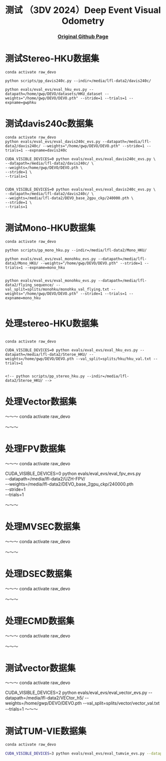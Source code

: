 
<div align="center">
<h1>测试 （3DV 2024）Deep Event Visual Odometry</h1>

[comment]: <> (  <h2 align="center">PAPER</h2>)
  <h3 align="center">
  <a href="https://github.com/tum-vision/DEVO">Original Github Page</a>
  </h3>

</div>





# 测试Stereo-HKU数据集
~~~
conda activate raw_devo

python scripts/pp_davis240c.py --indir=/media/lfl-data2/davis240c/

python evals/eval_evs/eval_hku_evs.py --datapath=/home/gwp/DEVO/datasets/HKU_dataset --weights="/home/gwp/DEVO/DEVO.pth" --stride=1 --trials=1 --expname=gwphku
~~~

# 测试davis240c数据集
~~~
conda activate raw_devo
python evals/eval_evs/eval_davis240c_evs.py --datapath=/media/lfl-data2/davis240c/ --weights="/home/gwp/DEVO/DEVO.pth" --stride=1 --trials=1 --expname=davis240c

CUDA_VISIBLE_DEVICES=0 python evals/eval_evs/eval_davis240c_evs.py \
--datapath=/media/lfl-data2/davis240c/ \
--weights=/home/gwp/DEVO/DEVO.pth \
--stride=1 \
--trials=1


CUDA_VISIBLE_DEVICES=0 python evals/eval_evs/eval_davis240c_evs.py \
--datapath=/media/lfl-data2/davis240c/ \
--weights=/media/lfl-data2/DEVO_base_2gpu_ckp/240000.pth \
--stride=1 \
--trials=1

~~~

# 测试Mono-HKU数据集
~~~
conda activate raw_devo

python scripts/pp_mono_hku.py --indir=/media/lfl-data2/Mono_HKU/

python evals/eval_evs/eval_monohku_evs.py --datapath=/media/lfl-data2/Mono_HKU/ --weights="/home/gwp/DEVO/DEVO.pth" --stride=1 --trials=1 --expname=mono_hku


python evals/eval_evs/eval_monohku_evs.py --datapath=/media/lfl-data2/flying_sequence/ --val_split=splits/monohku/monohku_val_flying.txt --weights="/home/gwp/DEVO/DEVO.pth" --stride=1 --trials=1 --expname=mono_hku


~~~



# 处理stereo-HKU数据集
~~~

conda activate raw_devo

CUDA_VISIBLE_DEVICES=0 python evals/eval_evs/eval_hku_evs.py --datapath=/media/lfl-data2/Steroe_HKU/ --weights=/home/gwp/DEVO/DEVO.pth --val_split=splits/hku/hku_val.txt --trials=1


<!-- python scripts/pp_stereo_hku.py --indir=/media/lfl-data2/Steroe_HKU/ -->
~~~

# 处理Vector数据集
～～～
conda activate raw_devo

<!-- python scripts/pp_vector_rosbag.py --indir=/media/lfl-data2/VECtor/ -->
～～～

# 处理FPV数据集
～～～
conda activate raw_devo

<!-- python scripts/pp_fpv.py --indir=/media/lfl-data2/UZH-FPV/ -->

CUDA_VISIBLE_DEVICES=0 python evals/eval_evs/eval_fpv_evs.py \
--datapath=/media/lfl-data2/UZH-FPV/ \
--weights=/media/lfl-data2/DEVO_base_2gpu_ckp/240000.pth \
--stride=1 \
--trials=1

～～～

# 处理MVSEC数据集
～～～
conda activate raw_devo

<!-- python scripts/pp_mvsec_rosbag.py --indir=/media/lfl-data2/MVSEC/ -->
～～～

# 处理DSEC数据集
～～～
conda activate raw_devo

<!-- python scripts/pp_dsec.py --indir=/media/lfl-data2/DSEC/ -->
～～～

# 处理ECMD数据集
～～～
conda activate raw_devo

<!-- python scripts/pp_ecmd.py --indir=/media/lfl-data2/ECMD/ -->
～～～

# 测试vector数据集
～～～
conda activate raw_devo

CUDA_VISIBLE_DEVICES=2 python evals/eval_evs/eval_vector_evs.py --datapath=/media/lfl-data2/VECtor_h5/ --weights=/home/gwp/DEVO/DEVO.pth --val_split=splits/vector/vector_val.txt --trials=1
～～～


# 测试TUM-VIE数据集

```bash
conda activate raw_devo

CUDA_VISIBLE_DEVICES=3 python evals/eval_evs/eval_tumvie_evs.py --datapath=/media/lfl-data2/TUM-VIE/ --weights=/home/gwp/DEVO/DEVO.pth --val_split=splits/tumvie/tumvie_val_small.txt --trials=5
```